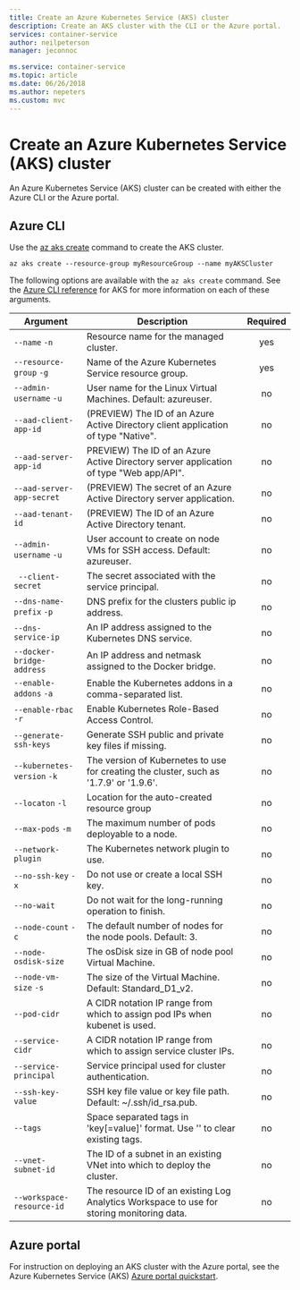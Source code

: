 ```yaml
---
title: Create an Azure Kubernetes Service (AKS) cluster
description: Create an AKS cluster with the CLI or the Azure portal.
services: container-service
author: neilpeterson
manager: jeconnoc

ms.service: container-service
ms.topic: article
ms.date: 06/26/2018
ms.author: nepeters
ms.custom: mvc
---
```


# Create an Azure Kubernetes Service (AKS) cluster

An Azure Kubernetes Service (AKS) cluster can be created with either the Azure CLI or the Azure portal.

## Azure CLI

Use the [az aks create][az-aks-create] command to create the AKS cluster.

```azurecli-interactive
az aks create --resource-group myResourceGroup --name myAKSCluster
```

The following options are available with the `az aks create` command. See the [Azure CLI reference][az-aks-create] for AKS for more information on each of these arguments.

| Argument | Description | Required |
|---|---|:---:|
| `--name` `-n` | Resource name for the managed cluster. | yes |
| `--resource-group` `-g` | Name of the Azure Kubernetes Service resource group. | yes |
| `--admin-username` `-u` | User name for the Linux Virtual Machines.  Default: azureuser. | no |
| `--aad-client-app-id` | (PREVIEW) The ID of an Azure Active Directory client application of type "Native". | no |
| `--aad-server-app-id` | PREVIEW) The ID of an Azure Active Directory server application of type "Web app/API". | no |
| `--aad-server-app-secret` | (PREVIEW) The secret of an Azure Active Directory server application. | no |
| `--aad-tenant-id` | (PREVIEW) The ID of an Azure Active Directory tenant. | no |
| `--admin-username` `-u` | User account to create on node VMs for SSH access.  Default: azureuser. | no |
| ` --client-secret` | The secret associated with the service principal. | no |
| `--dns-name-prefix` `-p` | DNS prefix for the clusters public ip address. | no |
| `--dns-service-ip` | An IP address assigned to the Kubernetes DNS service. | no |
| `--docker-bridge-address` | An IP address and netmask assigned to the Docker bridge. | no |
| `--enable-addons` `-a` | Enable the Kubernetes addons in a comma-separated list. | no |
| `--enable-rbac` `-r` | Enable Kubernetes Role-Based Access Control. | no |
| `--generate-ssh-keys` | Generate SSH public and private key files if missing. | no |
| `--kubernetes-version` `-k` | The version of Kubernetes to use for creating the cluster, such as '1.7.9' or '1.9.6'. | no |
| `--locaton` `-l` | Location for the auto-created resource group | no |
| `--max-pods` `-m` | The maximum number of pods deployable to a node. | no |
| `--network-plugin` | The Kubernetes network plugin to use. | no |
| `--no-ssh-key` `-x` | Do not use or create a local SSH key. | no |
| `--no-wait` | Do not wait for the long-running operation to finish. | no |
| `--node-count` `-c` | The default number of nodes for the node pools.  Default: 3. | no |
| `--node-osdisk-size` | The osDisk size in GB of node pool Virtual Machine. | no |
| `--node-vm-size` `-s` | The size of the Virtual Machine.  Default: Standard_D1_v2. | no |
| `--pod-cidr` | A CIDR notation IP range from which to assign pod IPs when kubenet is used. | no |
| `--service-cidr` | A CIDR notation IP range from which to assign service cluster IPs. | no |
| `--service-principal` | Service principal used for cluster authentication. | no |
| `--ssh-key-value` | SSH key file value or key file path.  Default: ~/.ssh/id_rsa.pub. | no |
| `--tags` | Space separated tags in 'key[=value]' format. Use '' to clear existing tags. | no |
| `--vnet-subnet-id` | The ID of a subnet in an existing VNet into which to deploy the cluster. | no |
| `--workspace-resource-id` | The resource ID of an existing Log Analytics Workspace to use for storing monitoring data. | no |

## Azure portal

For instruction on deploying an AKS cluster with the Azure portal, see the Azure Kubernetes Service (AKS) [Azure portal quickstart][aks-portal-quickstart].

<!-- LINKS - internal -->
[az-aks-create]: /cli/azure/aks?view=azure-cli-latest#az_aks_create
[aks-portal-quickstart]: kubernetes-walkthrough-portal.md
